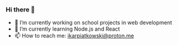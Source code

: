 ### Hi there 👋

- 🔭 I’m currently working on school projects in web development
- 🌱 I’m currently learning Node.js and React
- 📫 How to reach me: ikarpiatkowski@proton.me
